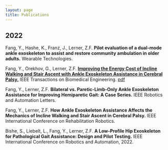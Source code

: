 ```yaml
---
layout: page
title: Publications
---
```

## 2022

Fang, Y., Hashe, K., Franz, J., Lerner, Z.F. **Pilot evaluation of a dual-mode ankle exoskeleton to assist and restore community ambulation in older adults.** Wearable Technologies.

Fang, Y., Orekhov, G., Lerner, Z.F. [**Improving the Energy Cost of Incline Walking and Stair Ascent with Ankle Exoskeleton Assistance in Cerebral Palsy.**](https://drive.google.com/file/d/1uGwKAfJFnProkGlR7543lYSeh9-C9i47/view?usp=sharing) IEEE Transactions on Biomedical Engineering. [pdf](https://drive.google.com/file/d/1uGwKAfJFnProkGlR7543lYSeh9-C9i47/view?usp=sharing)

Fang, Y., Lerner, Z.F. **Bilateral vs. Paretic-Limb-Only Ankle Exoskeleton Assistance for Improving Hemiparetic Gait: A Case Series.** IEEE Robotics and Automation Letters.

Fang, Y., Lerner, Z.F. **How Ankle Exoskeleton Assistance Affects the Mechanics of Incline Walking and Stair Ascent in Cerebral Palsy.** IEEE International Conference on Rehabilitation Robotics.

Bishe, S., Liebelt, L., Fang, Y., Lerner, Z.F. **A Low-Profile Hip Exoskeleton for Pathological Gait Assistance: Design and Pilot Testing.** IEEE International Conference on Robotics and Automation, 2022.

